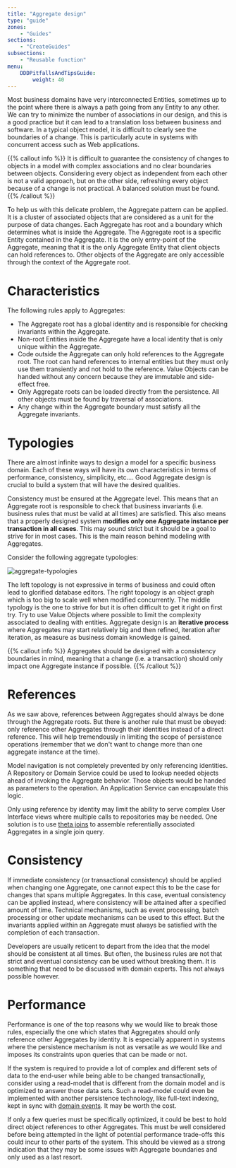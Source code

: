 ```yaml
---
title: "Aggregate design"
type: "guide"
zones:
    - "Guides"
sections:
    - "CreateGuides"
subsections:
    - "Reusable function"
menu:
    DDDPitfallsAndTipsGuide:
        weight: 40
---
```


Most business domains have very interconnected Entities, sometimes up to the point where there is always a path going 
from any Entity to any other. We can try to minimize the number of associations in our design, and this is a good practice
but it can lead to a translation loss between business and software. In a typical object model, it is difficult to 
clearly see the boundaries of a change. This is particularly acute in systems with concurrent access such as Web
applications.

{{% callout info %}}
It is difficult to guarantee the consistency of changes to objects in a model with complex associations and no clear
boundaries between objects. Considering every object as independent from each other is not a valid approach, but on the
other side, refreshing every object because of a change is not practical. A balanced solution must be found.
{{% /callout %}}

To help us with this delicate problem, the Aggregate pattern can be applied. It is a cluster of associated objects that
are considered as a unit for the purpose of data changes. Each Aggregate has root and a boundary which determines what 
is inside the Aggregate. The Aggregate root is a specific Entity contained in the Aggregate. It is the only entry-point 
of the Aggregate, meaning that it is the only Aggregate Entity that client objects can hold references to. Other objects 
of the Aggregate are only accessible through the context of the Aggregate root.

# Characteristics

The following rules apply to Aggregates:

* The Aggregate root has a global identity and is responsible for checking invariants within the Aggregate.
* Non-root Entities inside the Aggregate have a local identity that is only unique within the Aggregate.
* Code outside the Aggregate can only hold references to the Aggregate root. The root can hand references to internal
entities but they must only use them transiently and not hold to the reference. Value Objects can be handed without
any concern because they are immutable and side-effect free.
* Only Aggregate roots can be loaded directly from the persistence. All other objects must be found by traversal of
associations.
* Any change within the Aggregate boundary must satisfy all the Aggregate invariants.

# Typologies

There are almost infinite ways to design a model for a specific business domain. Each of these ways will have its own
characteristics in terms of performance, consistency, simplicity, etc.... Good Aggregate design is crucial to build a 
system that will have the desired qualities. 

Consistency must be ensured at the Aggregate level. This means that an Aggregate root is responsible to check that
business invariants (i.e. business rules that must be valid at all times) are satisfied. This also means that a properly
designed system **modifies only one Aggregate instance per transaction in all cases**. This may sound strict but it should
be a goal to strive for in most cases. This is the main reason behind modeling with Aggregates.

Consider the following aggregate typologies:
 
![aggregate-typologies](/img/business/aggregate-typologies.png)

The left topology is not expressive in terms of business and could often lead to glorified database editors. The right
topology is an object graph which is too big to scale well when modified concurrently. The middle typology is the one to 
strive for but it is often difficult to get it right on first try. Try to use Value Objects where possible to limit the
complexity associated to dealing with entities. Aggregate design is an **iterative process** where Aggregates may start 
relatively big and then refined, iteration after iteration, as measure as business domain knowledge is gained.

{{% callout info %}}
Aggregates should be designed with a consistency boundaries in mind, meaning that a change (i.e. a transaction) should 
only impact one Aggregate instance if possible.
{{% /callout %}}

# References

As we saw above, references between Aggregates should always be done through the Aggregate roots. But there is another
rule that must be obeyed: only reference other Aggregates through their identities instead of a direct reference. This
will help tremendously in limiting the scope of persistence operations (remember that we don't want to change more than
one aggregate instance at the time). 
 
Model navigation is not completely prevented by only referencing identities. A Repository or Domain Service could be 
used to lookup needed objects ahead of invoking the Aggregate behavior. Those objects would be handed as parameters to
the operation. An Application Service can encapsulate this logic.

Only using reference by identity may limit the ability to serve complex User Interface views where multiple calls to
repositories may be needed. One solution is to use [theta joins](https://en.wikipedia.org/wiki/Relational_algebra#.CE.B8-join_and_equijoin)
to assemble referentially associated Aggregates in a single join query.

# Consistency

If immediate consistency (or transactional consistency) should be applied when changing one Aggregate, one cannot expect 
this to be the case for changes that spans multiple Aggregates. In this case, eventual consistency can be applied
instead, where consistency will be attained after a specified amount of time. Technical mechanisms, such as event
processing, batch processing or other update mechanisms can be used to this effect. But the invariants applied within
an Aggregate must always be satisfied with the completion of each transaction.

Developers are usually reticent to depart from the idea that the model should be consistent at all times. But often, the
business rules are not that strict and eventual consistency can be used without breaking them. It is something that
need to be discussed with domain experts. This not always possible however. 
 
# Performance

Performance is one of the top reasons why we would like to break those rules, especially the one which states that Aggregates
should only reference other Aggregates by identity. It is especially apparent in systems where the persistence mechanism
is not as versatile as we would like and imposes its constraints upon queries that can be made or not. 

If the system is required to provide a lot of complex and different sets of data to the end-user while being able to be
changed transactionally, consider using a read-model that is different from the domain model and is optimized to answer
those data sets. Such a read-model could even be implemented with another persistence technology, like full-text indexing,
kept in sync with [domain events](/docs/business/manual/event). It may be worth the cost.
 
If only a few queries must be specifically optimized, it could be best to hold direct object references to other Aggregates.
This must be well considered before being attempted in the light of potential performance trade-offs this could incur to 
other parts of the system. This should be viewed as a strong indication that they may be some issues with Aggregate 
boundaries and only used as a last resort. 

